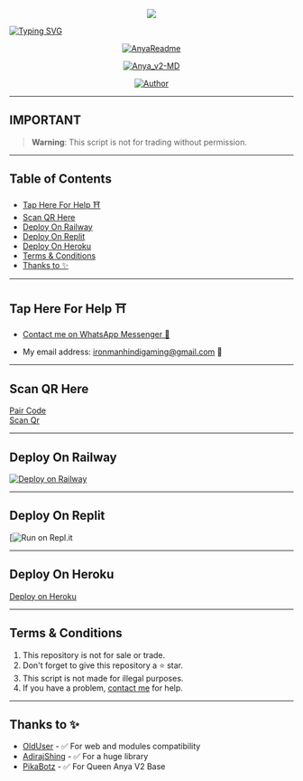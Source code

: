 <p align="center">
    <img src="https://raw.githubusercontent.com/andreasbm/readme/master/assets/lines/colored.png">
</p>
<a href="https://git.io/typing-svg"><img src="https://readme-typing-svg.demolab.com?font=Fira+Code&pause=1000&color=F70000&random=false&width=250&height=100&lines=QUEEN+HIYORI;Multi+Device;Whatsapp+Bot" alt="Typing SVG" /></a>


<p align="center">
  <a href="https://github.com/PikaBotz"><img src="http://readme-typing-svg.herokuapp.com?color=FFFFFF&center=true&vCenter=true&multiline=false&lines=Queen+Hiyori+MultiDevice;New+Plugin+Base+Modification;Developed+by+Iron~Man;Give+star+and+forks+this+Repo+🌟" alt="AnyaReadme"></a>
</p>

<p align="center">
    <a href="#"><img title="Anya_v2-MD" src="https://img.shields.io/badge/WhatsApp%20BOT-green?colorA=%23ff0000&colorB=%23017e40&style=for-the-badge"></a>
</p>

<p align="center">
    <a href="https://github.com/PikaBotz"><img title="Author" src="https://img.shields.io/badge/AUTHOR-IRONMAN-green.svg?style=for-the-badge&logo=github"></a>
</p>

---

## **IMPORTANT**

> **Warning**: This script is not for trading without permission.

---

## Table of Contents
- [Tap Here For Help ⛩️](#tap-here-for-help-️)
- [Scan QR Here](https://anya-qr-teamolduser.koyeb.app/)
- [Deploy On Railway](#deploy-on-railway)
- [Deploy On Replit](#deploy-on-replit)
- [Deploy On Heroku](#deploy-on-heroku)
- [Terms & Conditions](#terms--conditions)
- [Thanks to ✨](#thanks-to-)
---

## Tap Here For Help ⛩️

- [Contact me on WhatsApp Messenger 🎐](https://wa.me/918279975767?text=Hello%20Iron~Man%20sir...%20I%20need%20some%20help%20in%20Queen%20Hiyori)

- My email address: [ironmanhindigaming@gmail.com](mailto:ironmanhindigaming@gmail.com) 💞

---

## Scan QR Here

<a href="https://https://replit.com/@PikaBot-Z/Anya-PairCode?v=1">Pair Code</a><br/>
<a href="https://anya-qr-teamolduser.koyeb.app/qrcode/">Scan Qr</a>

---

## Deploy On Railway

[![Deploy on Railway](https://railway.app/button.svg)](https://railway.app)

---

## Deploy On Replit

[![Run on Repl.it](https://repl.it/badge/github/botskaking/Queen-Hiyori-MD)

---

## Deploy On Heroku

[Deploy on Heroku](https://heroku.deploy.queenanya.work.gd/)

---

## Terms & Conditions
1. This repository is not for sale or trade.
2. Don't forget to give this repository a ⭐️ star.
3. This script is not made for illegal purposes.
4. If you have a problem, [contact me](https://wa.me/918279975767?text=Hello%20*master%20Iron~Man*%20sir...%20I%20need%20some%20help%20in%20Queen%20Hiyori...%20🥲) for help.

---

## Thanks to ✨
- [OldUser](https://github.com/Teamolduser) - ✅ For web and modules compatibility
- [AdirajShing](https://github.com/adiwajshing/Baileys) - ✅ For a huge library
- [PikaBotz](https://github.com/PikaBotz) - ✅ For Queen Anya V2 Base
